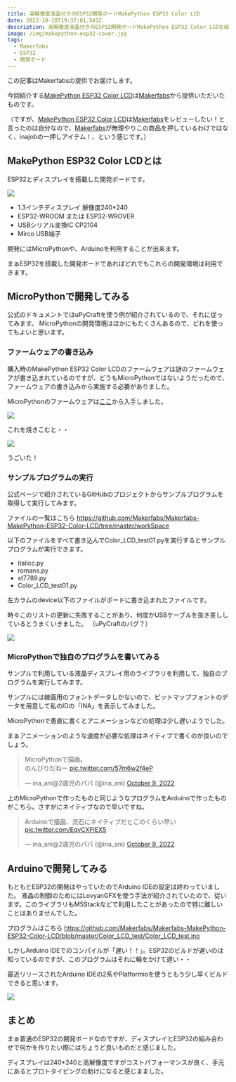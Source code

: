 ```yaml
---
title: 高解像度液晶付きのESP32開発ボードMakePython ESP32 Color LCD
date: 2022-10-10T19:37:01.541Z
description: 高解像度液晶付きのESP32開発ボードMakePython ESP32 Color LCDを紹介します。
image: /img/makepython-esp32-cover.jpg
tags:
  - Makerfabs
  - ESP32
  - 開発ボード
---
```

この記事はMakerfabsの提供でお届けします。

今回紹介する[MakePython ESP32 Color LCD](https://www.makerfabs.com/makepython-esp32-color-lcd.html)は[Makerfabs](https://www.makerfabs.com/)から提供いただいたものです。

（ですが、[MakePython ESP32 Color LCD](https://www.makerfabs.com/makepython-esp32-color-lcd.html)は[Makerfabs](https://www.makerfabs.com/)をレビューしたい！と言ったのは自分なので、[Makerfabs](https://www.makerfabs.com/)が無理やりこの商品を押しているわけではなく、inajobの一押しアイテム！、という感じです。）

## MakePython ESP32 Color LCDとは

ESP32とディスプレイを搭載した開発ボードです。

![](/img/makepython-esp32-boot.jpg)

* 1.3インチディスプレイ 解像度240*240
* ESP32-WROOM または ESP32-WROVER
* USBシリアル変換IC CP2104
* Mirco USB端子

開発にはMicroPythonや、Arduinoを利用することが出来ます。

まぁESP32を搭載した開発ボードであればどれでもこれらの開発環境は利用できます。

## MicroPythonで開発してみる

公式のドキュメントではuPyCraftを使う例が紹介されているので、それに従ってみます。
MicroPythonの開発環境はほかにもたくさんあるので、どれを使ってもよいと思います。

### ファームウェアの書き込み

購入時のMakePython ESP32 Color LCDのファームウェアは謎のファームウェアが書き込まれているのですが、どうもMicroPythonではないようだったので、ファームウェアの書き込みから実施する必要がありました。

MicroPythonのファームウェアは[ここ](https://micropython.org/download/esp32/)から入手しました。

![](/img/makepython-esp32-burn.png)

これを焼きこむと・・

![](img/makepython-esp32-prompt.png)

うごいた！

### サンプルプログラムの実行

公式ページで紹介されているGitHubのプロジェクトからサンプルプログラムを取得して実行してみます。

ファイルの一覧はこちら https://github.com/Makerfabs/Makerfabs-MakePython-ESP32-Color-LCD/tree/master/workSpace

以下のファイルをすべて書き込んでColor_LCD_test01.pyを実行するとサンプルプログラムが実行できます。

* italicc.py
* romans.py
* st7789.py
* Color_LCD_test01.py

左カラムのdevice以下のファイルがボードに書き込まれたファイルです。

時々このリストの更新に失敗することがあり、何度かUSBケーブルを抜き差ししているとうまくいきました。
（uPyCraftのバグ？）

![](img/makepython-esp32-files.jpg)

### MicroPythonで独自のプログラムを書いてみる

サンプルで利用している液晶ディスプレイ用のライブラリを利用して、独自のプログラムを実行してみます。

サンプルには線画用のフォントデータしかないので、ビットマップフォントのデータを用意して私のIDの「INA」を表示してみました。

MicroPythonで愚直に書くとアニメーションなどの処理は少し遅いようでした。

まぁアニメーションのような速度が必要な処理はネイティブで書くのが良いのでしょう。

<blockquote class="twitter-tweet"><p lang="ja" dir="ltr">MicroPythonで描画。<br>のんびりだねー <a href="https://t.co/57m6w2f4eP">pic.twitter.com/57m6w2f4eP</a></p>&mdash; ina_ani@2歳児のパパ (@ina_ani) <a href="https://twitter.com/ina_ani/status/1578967726076620800?ref_src=twsrc%5Etfw">October 9, 2022</a></blockquote> <script async src="https://platform.twitter.com/widgets.js" charset="utf-8"></script>

上のMicroPythonで作ったものと同じようなプログラムをArduinoで作ったものがこちら。さすがにネイティブなので早いですね。

<blockquote class="twitter-tweet" data-conversation="none"><p lang="ja" dir="ltr">Arduinoで描画、流石にネイティブだとこのくらい早い <a href="https://t.co/EqvCXFlEX5">pic.twitter.com/EqvCXFlEX5</a></p>&mdash; ina_ani@2歳児のパパ (@ina_ani) <a href="https://twitter.com/ina_ani/status/1578967896524742656?ref_src=twsrc%5Etfw">October 9, 2022</a></blockquote> <script async src="https://platform.twitter.com/widgets.js" charset="utf-8"></script>

## Arduinoで開発してみる

もともとESP32の開発はやっていたのでArduino IDEの設定は終わっていました。
液晶の制御のためにはLovyanGFXを使う手法が紹介されていたので、従います。このライブラリもM5Stackなどで利用したことがあったので特に難しいことはありませんでした。

プログラムはこちら https://github.com/Makerfabs/Makerfabs-MakePython-ESP32-Color-LCD/blob/master/Color_LCD_test/Color_LCD_test.ino

しかしArduino IDEでのコンパイルが「遅い！！」。ESP32のビルドが遅いのは知っているのですが、このプログラムはそれに輪をかけて遅い・・

最近リリースされたArduino IDEの2系やPlatformioを使うともう少し早くビルドできると思います。

![](/img/makepython-esp32-arduino.jpg)

## まとめ

まぁ普通のESP32の開発ボードなのですが、ディスプレイとESP32の組み合わせで何かを作りたい際にはちょうど良いものだと感じました。

ディスプレイは240*240と高解像度ですがコストパフォーマンスが良く、手元にあるとプロトタイピングの助けになると感じまました。
